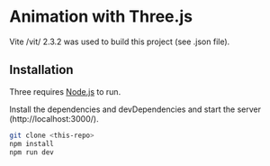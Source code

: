 # Animation with Three.js

Vite /vit/ 2.3.2 was used to build this project (see .json file).

## Installation

Three requires [Node.js](https://nodejs.org/) to run.

Install the dependencies and devDependencies and start the server (http://localhost:3000/).

```sh
git clone <this-repo>
npm install
npm run dev

